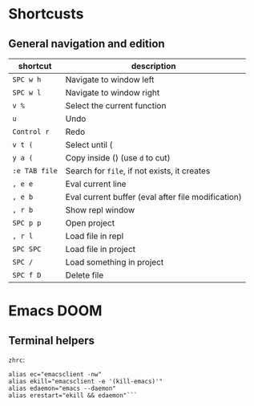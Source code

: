 # Shortcusts

## General navigation and edition

| shortcut | description |
| ---------| ------------|
| `SPC w h`| Navigate to window left |
| `SPC w l`| Navigate to window right |
| `v %` | Select the current function |
| `u` | Undo
| `Control r`| Redo |
| `v t (`| Select until ( |
| `y a (`| Copy inside () (use `d` to cut) |
| `:e TAB file`| Search for `file`, if not exists, it creates |
| `, e e`| Eval current line |
| `, e b`| Eval current buffer (eval after file modification) |
| `, r b`| Show repl window |
| `SPC p p`| Open project |
| `, r l`| Load file in repl |
| `SPC SPC`| Load file in project |
| `SPC /`| Load something in project |
| `SPC f D`| Delete file |

# Emacs DOOM

## Terminal helpers
`zhrc`:
````
alias ec="emacsclient -nw"
alias ekill="emacsclient -e '(kill-emacs)'"
alias edaemon="emacs --daemon"
alias erestart="ekill && edaemon"```
